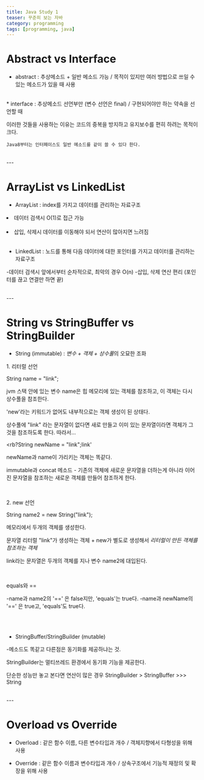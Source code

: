 ```yaml
---
title: Java Study 1
teaser: 꾸준히 보는 자바
category: programming
tags: [programming, java]
---
```


<h1>Abstract vs Interface</h1>

* abstract : 추상메소드 + 일반 메소드 가능 / 목적이 있지만 여러 방법으로 쓰일 수 있는 메소드가 있을 때 사용
<br/>
* interface : 추상메소드 선언부만 (변수 선언은 final) / 구현되어야만 하는 약속을 선언할 때

이러한 것들을 사용하는 이유는 코드의 중복을 방지하고 유지보수를 편히 하려는 목적이 크다.

`Java8부터는 인터페이스도 일반 메소드를 같이 쓸 수 있다 한다.`


<br/>
---
<h1><b>ArrayList vs LinkedList</b></h1>

* ArrayList : <rb>index</rb>를 가지고 데이터를 관리하는 자료구조

<li>데이터 검색시 O(1)로 접근 가능</li><br/>
<li>삽입, 삭제시 데이터를 이동해야 되서 연산이 많아지면 느려짐</li><br/>


* LinkedList : 노드를 통해 다음 데이터에 대한 포인터를 가지고 데이터를 관리하는 자료구조

-데이터 검색시 앞에서부터 순차적으로, 최악의 경우 O(n)
-삽입, 삭제 연산 편리 (포인터를 끊고 연결만 하면 끝)

<br/>
---
<h1>String vs StringBuffer vs StringBuilder</h1>

* String (immutable) : <dfn>변수 + 객체 + 상수풀</dfn>의 오묘한 조화

<rb>1.</rb> 리터럴 선언

<rb>String name = "link";</rb>

jvm 스택 안에 있는 변수 name은 힙 메모리에 있는 객체를 참조하고, 이 객체는 다시 상수풀을 참조한다.

'new'라는 키워드가 없어도 내부적으로는 객체 생성이 된 상태다.

상수풀에 "link" 라는 문자열이 없다면 새로 만들고 이미 있는 문자열이라면 객체가 그것을 참조하도록 한다. 따라서...

<rb?String newName = "link";</rb>link'

newName과 name이 가리키는 객체는 똑같다.

<rb>immutable과 concat 메소드</rb> - 기존의 객체에 새로운 문자열을 더하는게 아니라 이어진 문자열을 참조하는 새로운 객체를 만들어 참조하게 한다.

<br/>


<rb>2.</rb> new 선언

<rb>String name2 = new String("link");</rb>

메모리에서 두개의 객체를 생성한다.

문자열 리터럴 "link"가 생성하는 객체 + new가 별도로 생성해서 <dfn>리터럴이 만든 객체를 참조하는 객체</dfn>

link라는 문자열은 두개의 객체를 지나 변수 name2에 대입된다.

<br/>


<rb>equals와 ==</rb>

-name과 name2의 '==' 은 false지만, 'equals'는 true다.
-name과 newName의 '==' 은 true고, 'equals'도 true다.

<br/>
<br/>

* StringBuffer/StringBuilder (mutable)

-메소드도 똑같고 다른점은 <rb>동기화</rb>를 제공하냐는 것.

StringBuilder는 멀티쓰레드 환경에서 동기화 기능을 제공한다.

단순한 성능만 놓고 본다면 연산이 많은 경우 StringBuilder > StringBuffer >>> String


<br/>
---
<h1>Overload vs Override</h1>

* Overload : 같은 함수 이름, 다른 변수타입과 개수 / 객체지향에서 다형성을 위해 사용

* Override : 같은 함수 이름과 변수타입과 개수 / 상속구조에서 기능적 재정의 및 확장을 위해 사용
